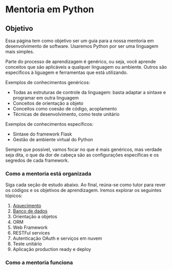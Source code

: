 # Mentoria em Python

## Objetivo
Essa página tem como objetivo ser um guia para a nossa mentoria em desenvolvimento de software. Usaremos Python por ser uma linguagem mais simples.

Parte do processo de aprendizagem é genérico, ou seja, você aprende conceitos que são aplicáveis a qualquer linguagem ou ambiente. Outros são específicos à liguagem e ferramentas que está utilizando.

Exemplos de conhecimentos genéricos:
- Todas as estruturas de controle da linguagem: basta adaptar a sintaxe e programar em outra linguagem
- Conceitos de orientação a objeto
- Conceitos como coesão de código, acoplamento
- Técnicas de desenvolvimento, como teste unitário

Exemplos de conhecimentos específicos:
- Sintaxe do framework Flask
- Gestão de ambiente virtual do Python

Sempre que possível, vamos focar no que é mais genéricos, mas verdade seja dita, o que da dor de cabeça são as configurações específicas e os segredos de cada framework.

### Como a mentoria está organizada

Siga cada seção de estudo abaixo. Ao final, reúna-se como tutor para rever os códigos e os objetivos de aprendizagem. Iremos explorar os seguintes tópicos:

1. [Aquecimento](Parte1.md)
1. [Banco de dados](Parte2.md)
1. Orientação a objetos
1. ORM
1. Web Framework
1. RESTFul services
1. Autenticação OAuth e serviços em nuvem
1. Teste unitário
1. Aplicação production ready e deploy

### Como a mentoria funciona

